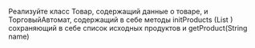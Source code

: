 Реализуйте класс Товар, содержащий данные о товаре,
и ТорговыйАвтомат, содержащий в себе методы initProducts
(List <Product>) сохраняющий в себе список исходных продуктов и getProduct(String name)